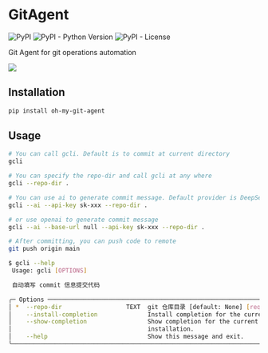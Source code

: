 # GitAgent

![PyPI](https://img.shields.io/pypi/v/oh-my-git-agent) ![PyPI - Python Version](https://img.shields.io/pypi/pyversions/oh-my-git-agent) ![PyPI - License](https://img.shields.io/pypi/l/oh-my-git-agent)

Git Agent for git operations automation


![](screenshot.png)

## Installation
```bash
pip install oh-my-git-agent
```

## Usage

```bash
# You can call gcli. Default is to commit at current directory
gcli

# You can specify the repo-dir and call gcli at any where
gcli --repo-dir .

# You can use ai to generate commit message. Default provider is DeepSeek
gcli --ai --api-key sk-xxx --repo-dir .

# or use openai to generate commit message
gcli --ai --base-url null --api-key sk-xxx --repo-dir .

# After committing, you can push code to remote
git push origin main
```


```bash
$ gcli --help
 Usage: gcli [OPTIONS]

 自动填写 commit 信息提交代码

╭─ Options ──────────────────────────────────────────────────────────────────────────────────────────────────────╮
│ *  --repo-dir                  TEXT  git 仓库目录 [default: None] [required]                                   │
│    --install-completion              Install completion for the current shell.                                 │
│    --show-completion                 Show completion for the current shell, to copy it or customize the        │
│                                      installation.                                                             │
│    --help                            Show this message and exit.                                               │
╰────────────────────────────────────────────────────────────────────────────────────────────────────────────────╯
```
